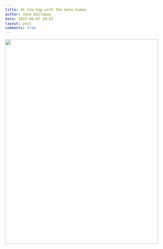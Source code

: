 ```yaml
---
title: At Cow Gap with the male human
author: Jane Dallaway
date: 2015-06-07 18:47
layout: post
comments: true
---
```


<div><a href="http://static.skitters.dallaway.com/Qtp_FullSizeRender.jpg"><img src="http://static.skitters.dallaway.com/Qtp_thumb_FullSizeRender.jpg" width="500" height="665"/></a></div>



  




      
